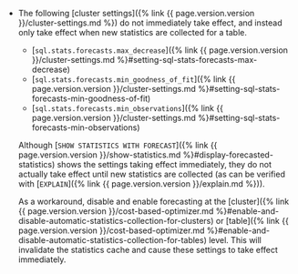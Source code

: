- The following [cluster settings]({% link {{ page.version.version }}/cluster-settings.md %}) do not immediately take effect, and instead only take effect when new statistics are collected for a table.

	- [`sql.stats.forecasts.max_decrease`]({% link {{ page.version.version }}/cluster-settings.md %}#setting-sql-stats-forecasts-max-decrease)
	- [`sql.stats.forecasts.min_goodness_of_fit`]({% link {{ page.version.version }}/cluster-settings.md %}#setting-sql-stats-forecasts-min-goodness-of-fit)
	- [`sql.stats.forecasts.min_observations`]({% link {{ page.version.version }}/cluster-settings.md %}#setting-sql-stats-forecasts-min-observations)

	Although [`SHOW STATISTICS WITH FORECAST`]({% link {{ page.version.version }}/show-statistics.md %}#display-forecasted-statistics) shows the settings taking effect immediately, they do not actually take effect until new statistics are collected (as can be verified with [`EXPLAIN`]({% link {{ page.version.version }}/explain.md %})).

	As a workaround, disable and enable forecasting at the [cluster]({% link {{ page.version.version }}/cost-based-optimizer.md %}#enable-and-disable-automatic-statistics-collection-for-clusters) or [table]({% link {{ page.version.version }}/cost-based-optimizer.md %}#enable-and-disable-automatic-statistics-collection-for-tables) level. This will invalidate the statistics cache and cause these settings to take effect immediately.